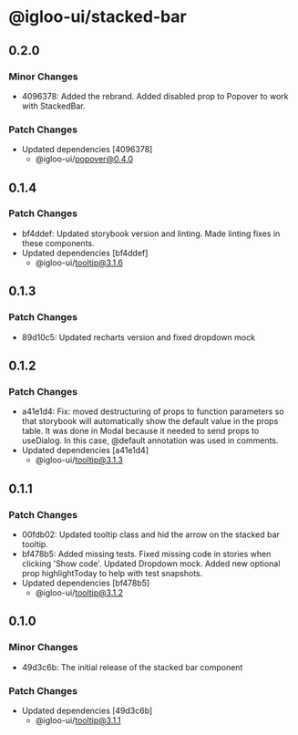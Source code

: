 # @igloo-ui/stacked-bar

## 0.2.0

### Minor Changes

- 4096378: Added the rebrand. Added disabled prop to Popover to work with StackedBar.

### Patch Changes

- Updated dependencies [4096378]
  - @igloo-ui/popover@0.4.0

## 0.1.4

### Patch Changes

- bf4ddef: Updated storybook version and linting. Made linting fixes in these components.
- Updated dependencies [bf4ddef]
  - @igloo-ui/tooltip@3.1.6

## 0.1.3

### Patch Changes

- 89d10c5: Updated recharts version and fixed dropdown mock

## 0.1.2

### Patch Changes

- a41e1d4: Fix: moved destructuring of props to function parameters so that storybook will automatically show the default value in the props table. It was done in Modal because it needed to send props to useDialog. In this case, @default annotation was used in comments.
- Updated dependencies [a41e1d4]
  - @igloo-ui/tooltip@3.1.3

## 0.1.1

### Patch Changes

- 00fdb02: Updated tooltip class and hid the arrow on the stacked bar tooltip.
- bf478b5: Added missing tests. Fixed missing code in stories when clicking 'Show code'. Updated Dropdown mock. Added new optional prop highlightToday to help with test snapshots.
- Updated dependencies [bf478b5]
  - @igloo-ui/tooltip@3.1.2

## 0.1.0

### Minor Changes

- 49d3c6b: The initial release of the stacked bar component

### Patch Changes

- Updated dependencies [49d3c6b]
  - @igloo-ui/tooltip@3.1.1
